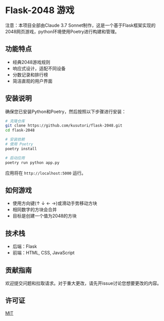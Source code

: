 # Flask-2048 游戏

注意：本项目全部由Claude 3.7 Sonnet制作，这是一个基于Flask框架实现的2048网页游戏，python环境使用Poetry进行构建和管理。

## 功能特点

- 经典2048游戏规则
- 响应式设计，适配不同设备
- 分数记录和排行榜
- 简洁直观的用户界面

## 安装说明

确保您已安装Python和Poetry，然后按照以下步骤进行安装：

```bash
# 克隆仓库
git clone https://github.com/kusutori/flask-2048.git
cd flask-2048

# 安装依赖
# 使用 Poetry
poetry install

# 启动应用
poetry run python app.py
```

应用将在 `http://localhost:5000` 运行。

## 如何游戏

- 使用方向键(↑ ↓ ← →)或滑动手势移动方块
- 相同数字的方块会合并
- 目标是创建一个值为2048的方块

## 技术栈

- 后端：Flask
- 前端：HTML, CSS, JavaScript

## 贡献指南

欢迎提交问题和拉取请求。对于重大更改，请先开issue讨论您想要更改的内容。

## 许可证

[MIT](LICENSE)